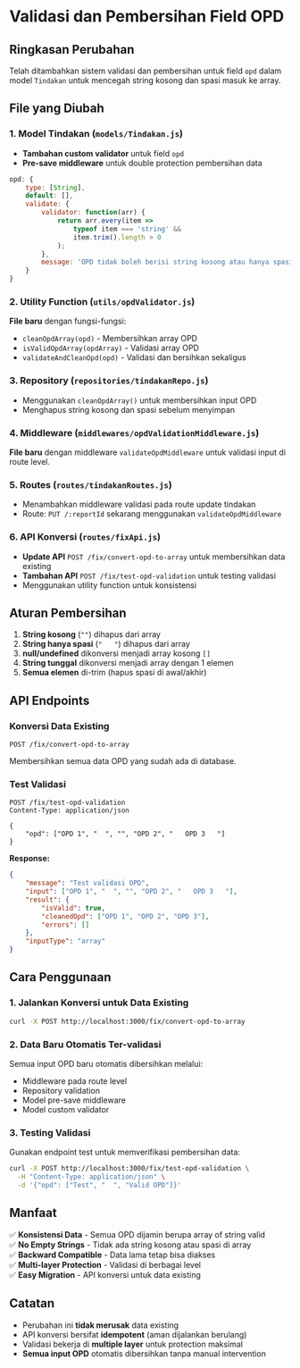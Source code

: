 # Validasi dan Pembersihan Field OPD

## Ringkasan Perubahan

Telah ditambahkan sistem validasi dan pembersihan untuk field `opd` dalam model `Tindakan` untuk mencegah string kosong dan spasi masuk ke array.

## File yang Diubah

### 1. Model Tindakan (`models/Tindakan.js`)
- **Tambahan custom validator** untuk field `opd`
- **Pre-save middleware** untuk double protection pembersihan data

```javascript
opd: {
    type: [String],
    default: [],
    validate: {
        validator: function(arr) {
            return arr.every(item => 
                typeof item === 'string' && 
                item.trim().length > 0
            );
        },
        message: 'OPD tidak boleh berisi string kosong atau hanya spasi'
    }
}
```

### 2. Utility Function (`utils/opdValidator.js`)
**File baru** dengan fungsi-fungsi:
- `cleanOpdArray(opd)` - Membersihkan array OPD
- `isValidOpdArray(opdArray)` - Validasi array OPD  
- `validateAndCleanOpd(opd)` - Validasi dan bersihkan sekaligus

### 3. Repository (`repositories/tindakanRepo.js`)
- Menggunakan `cleanOpdArray()` untuk membersihkan input OPD
- Menghapus string kosong dan spasi sebelum menyimpan

### 4. Middleware (`middlewares/opdValidationMiddleware.js`)
**File baru** dengan middleware `validateOpdMiddleware` untuk validasi input di route level.

### 5. Routes (`routes/tindakanRoutes.js`)
- Menambahkan middleware validasi pada route update tindakan
- Route: `PUT /:reportId` sekarang menggunakan `validateOpdMiddleware`

### 6. API Konversi (`routes/fixApi.js`)
- **Update API** `POST /fix/convert-opd-to-array` untuk membersihkan data existing
- **Tambahan API** `POST /fix/test-opd-validation` untuk testing validasi
- Menggunakan utility function untuk konsistensi

## Aturan Pembersihan

1. **String kosong** (`""`) dihapus dari array
2. **String hanya spasi** (`"   "`) dihapus dari array
3. **null/undefined** dikonversi menjadi array kosong `[]`
4. **String tunggal** dikonversi menjadi array dengan 1 elemen
5. **Semua elemen** di-trim (hapus spasi di awal/akhir)

## API Endpoints

### Konversi Data Existing
```http
POST /fix/convert-opd-to-array
```
Membersihkan semua data OPD yang sudah ada di database.

### Test Validasi
```http
POST /fix/test-opd-validation
Content-Type: application/json

{
    "opd": ["OPD 1", "  ", "", "OPD 2", "   OPD 3   "]
}
```

**Response:**
```json
{
    "message": "Test validasi OPD",
    "input": ["OPD 1", "  ", "", "OPD 2", "   OPD 3   "],
    "result": {
        "isValid": true,
        "cleanedOpd": ["OPD 1", "OPD 2", "OPD 3"],
        "errors": []
    },
    "inputType": "array"
}
```

## Cara Penggunaan

### 1. Jalankan Konversi untuk Data Existing
```bash
curl -X POST http://localhost:3000/fix/convert-opd-to-array
```

### 2. Data Baru Otomatis Ter-validasi
Semua input OPD baru otomatis dibersihkan melalui:
- Middleware pada route level
- Repository validation  
- Model pre-save middleware
- Model custom validator

### 3. Testing Validasi
Gunakan endpoint test untuk memverifikasi pembersihan data:
```bash
curl -X POST http://localhost:3000/fix/test-opd-validation \
  -H "Content-Type: application/json" \
  -d '{"opd": ["Test", "  ", "Valid OPD"]}'
```

## Manfaat

✅ **Konsistensi Data** - Semua OPD dijamin berupa array of string valid  
✅ **No Empty Strings** - Tidak ada string kosong atau spasi di array  
✅ **Backward Compatible** - Data lama tetap bisa diakses  
✅ **Multi-layer Protection** - Validasi di berbagai level  
✅ **Easy Migration** - API konversi untuk data existing

## Catatan

- Perubahan ini **tidak merusak** data existing
- API konversi bersifat **idempotent** (aman dijalankan berulang)
- Validasi bekerja di **multiple layer** untuk protection maksimal
- **Semua input OPD** otomatis dibersihkan tanpa manual intervention

